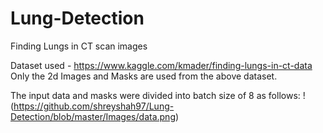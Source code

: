 # Lung-Detection
Finding Lungs in CT scan images

Dataset used - https://www.kaggle.com/kmader/finding-lungs-in-ct-data
Only the 2d Images and Masks are used from the above dataset.

The input data and masks were divided into batch size of 8 as follows:
!(https://github.com/shreyshah97/Lung-Detection/blob/master/Images/data.png)
